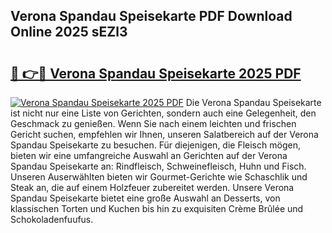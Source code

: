 ## Verona Spandau Speisekarte PDF Download Online 2025 sEZl3

# <h2><a href="http://gc5hm5p.nevu.top/?p=Verona+Spandau+Speisekarte">🔗 👉🔴 Verona Spandau Speisekarte 2025 PDF</a></h2>

[![Verona Spandau Speisekarte 2025 PDF](https://i.imgur.com/dBaPXMq.png)](http://gc5hm5p.nevu.top/?p=Verona+Spandau+Speisekarte)
Die Verona Spandau Speisekarte ist nicht nur eine Liste von Gerichten, sondern auch eine Gelegenheit, den Geschmack zu genießen. Wenn Sie nach einem leichten und frischen Gericht suchen, empfehlen wir Ihnen, unseren Salatbereich auf der Verona Spandau Speisekarte zu besuchen. Für diejenigen, die Fleisch mögen, bieten wir eine umfangreiche Auswahl an Gerichten auf der Verona Spandau Speisekarte an: Rindfleisch, Schweinefleisch, Huhn und Fisch. Unseren Auserwählten bieten wir Gourmet-Gerichte wie Schaschlik und Steak an, die auf einem Holzfeuer zubereitet werden. Unsere Verona Spandau Speisekarte bietet eine große Auswahl an Desserts, von klassischen Torten und Kuchen bis hin zu exquisiten Crème Brûlée und Schokoladenfuufus.
